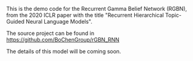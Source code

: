 This is the demo code for the Recurrent Gamma Belief Network (RGBN), from the 2020 ICLR paper with the title "Recurrent Hierarchical Topic-Guided Neural Language Models".

The source project can be found in https://github.com/BoChenGroup/rGBN_RNN

The details of this model will be coming soon.
